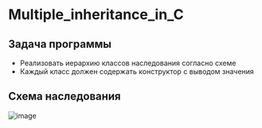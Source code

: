 # Multiple_inheritance_in_C
## Задача программы
- Реализовать иерархию классов наследования согласно схеме
- Каждый класс должен содержать конструктор с выводом значения

## Схема наследования
![image](https://github.com/user-attachments/assets/5a0658a3-7ed0-44c8-a087-657492f6d8b9)
